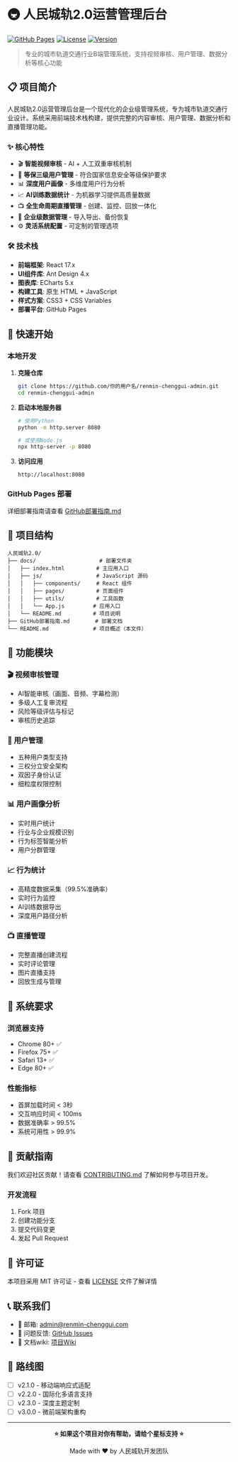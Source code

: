 # 🚇 人民城轨2.0运营管理后台

[![GitHub Pages](https://img.shields.io/badge/GitHub%20Pages-部署就绪-brightgreen)](https://github.com)
[![License](https://img.shields.io/badge/license-MIT-blue.svg)](LICENSE)
[![Version](https://img.shields.io/badge/version-2.0.1-orange.svg)](CHANGELOG.md)

> 专业的城市轨道交通行业B端管理系统，支持视频审核、用户管理、数据分析等核心功能

## 📋 项目简介

人民城轨2.0运营管理后台是一个现代化的企业级管理系统，专为城市轨道交通行业设计。系统采用前端技术栈构建，提供完整的内容审核、用户管理、数据分析和直播管理功能。

### ✨ 核心特性

- 🎬 **智能视频审核** - AI + 人工双重审核机制
- 👥 **等保三级用户管理** - 符合国家信息安全等级保护要求
- 📊 **深度用户画像** - 多维度用户行为分析
- 📈 **AI训练数据统计** - 为机器学习提供高质量数据
- 📺 **全生命周期直播管理** - 创建、监控、回放一体化
- 💾 **企业级数据管理** - 导入导出、备份恢复
- ⚙️ **灵活系统配置** - 可定制的管理选项

### 🛠️ 技术栈

- **前端框架**: React 17.x
- **UI组件库**: Ant Design 4.x  
- **图表库**: ECharts 5.x
- **构建工具**: 原生 HTML + JavaScript
- **样式方案**: CSS3 + CSS Variables
- **部署平台**: GitHub Pages

## 🚀 快速开始

### 本地开发

1. **克隆仓库**
   ```bash
   git clone https://github.com/你的用户名/renmin-chenggui-admin.git
   cd renmin-chenggui-admin
   ```

2. **启动本地服务器**
   ```bash
   # 使用Python
   python -m http.server 8080
   
   # 或使用Node.js
   npx http-server -p 8080
   ```

3. **访问应用**
   ```
   http://localhost:8080
   ```

### GitHub Pages 部署

详细部署指南请查看 [GitHub部署指南.md](GitHub部署指南.md)

## 📁 项目结构

```
人民城轨2.0/
├── docs/                    # 部署文件夹
│   ├── index.html          # 主应用入口
│   ├── js/                 # JavaScript 源码
│   │   ├── components/     # React 组件
│   │   ├── pages/          # 页面组件  
│   │   ├── utils/          # 工具函数
│   │   └── App.js         # 应用入口
│   └── README.md          # 项目说明
├── GitHub部署指南.md        # 部署文档
└── README.md              # 项目概述（本文件）
```

## 📖 功能模块

### 🎬 视频审核管理
- AI智能审核（画面、音频、字幕检测）
- 多级人工复审流程
- 风险等级评估与标记
- 审核历史追踪

### 👥 用户管理
- 五种用户类型支持
- 三权分立安全架构
- 双因子身份认证
- 细粒度权限控制

### 📊 用户画像分析
- 实时用户统计
- 行业与企业规模识别
- 行为标签智能分析
- 用户分群管理

### 📈 行为统计
- 高精度数据采集（99.5%准确率）
- 实时行为监控
- AI训练数据导出
- 深度用户路径分析

### 📺 直播管理  
- 完整直播创建流程
- 实时评论管理
- 图片直播支持
- 回放生成与管理

## 🔧 系统要求

### 浏览器支持
- Chrome 80+ ✅
- Firefox 75+ ✅  
- Safari 13+ ✅
- Edge 80+ ✅

### 性能指标
- 首屏加载时间 < 3秒
- 交互响应时间 < 100ms
- 数据准确率 > 99.5%
- 系统可用性 > 99.9%

## 🤝 贡献指南

我们欢迎社区贡献！请查看 [CONTRIBUTING.md](CONTRIBUTING.md) 了解如何参与项目开发。

### 开发流程
1. Fork 项目
2. 创建功能分支
3. 提交代码变更
4. 发起 Pull Request

## 📄 许可证

本项目采用 MIT 许可证 - 查看 [LICENSE](LICENSE) 文件了解详情

## 📞 联系我们

- 📧 邮箱: admin@renmin-chenggui.com
- 💬 问题反馈: [GitHub Issues](https://github.com/你的用户名/renmin-chenggui-admin/issues)
- 📖 文档wiki: [项目Wiki](https://github.com/你的用户名/renmin-chenggui-admin/wiki)

## 🎯 路线图

- [ ] v2.1.0 - 移动端响应式适配
- [ ] v2.2.0 - 国际化多语言支持  
- [ ] v2.3.0 - 深度主题定制
- [ ] v3.0.0 - 微前端架构重构

---

<div align="center">

**⭐ 如果这个项目对你有帮助，请给个星标支持 ⭐**

Made with ❤️ by 人民城轨开发团队

</div> 